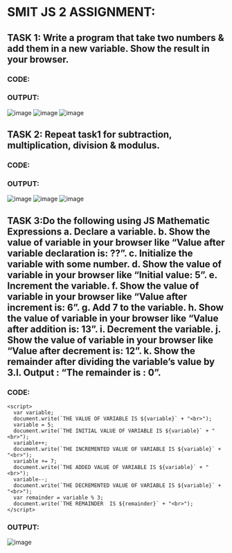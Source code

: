 
# SMIT JS 2 ASSIGNMENT:

## TASK 1: Write a program that take two numbers & add them in a new variable. Show the result in your browser.

### CODE:
  <script>


        let a = parseInt(prompt("ENTER FIRST NUMBER"));
      let b = parseInt(prompt("ENTER SECOND NUMBER"));
let sum=a+b;
document.writeln(`THE SUM OF ${a} AND ${b} IS ${sum}`);
    </script>

### OUTPUT:

![image](https://github.com/RizwanAnsar2004/SMIT-JS-2/assets/131580981/82ab9647-ad35-4cc9-9cc0-1a4512f19a22)
![image](https://github.com/RizwanAnsar2004/SMIT-JS-2/assets/131580981/73eb1088-52c3-4bf7-9558-0422019d4677)
![image](https://github.com/RizwanAnsar2004/SMIT-JS-2/assets/131580981/1c69aa0b-a8cc-4149-991e-eff40949f725)


## TASK 2: Repeat task1 for subtraction, multiplication, division & modulus.

### CODE:
<script>
      let a = parseInt(prompt("ENTER FIRST NUMBER"));
      let b = parseInt(prompt("ENTER SECOND NUMBER"));
      let sum = a + b;
      let sub = a - b;
      let mul = a * b;
      let div = a / b;
      document.writeln(`THE SUM OF ${a} AND ${b} IS  ${sum}`+"<br>");
      document.writeln(`THE SUBTRACTION OF ${a} AND ${b} IS ${sub}`+"<br>");
      document.writeln(`THE MULTIPLICATION OF ${a} AND ${b} IS ${mul}`+"<br>");
      document.writeln(`THE DIVISION OF ${a} AND ${b} IS ${div}`+"<br>")
    </script>
### OUTPUT:

![image](https://github.com/RizwanAnsar2004/SMIT-JS-2/assets/131580981/7a858344-a7ff-4a52-8a8b-c16812fbee17)
![image](https://github.com/RizwanAnsar2004/SMIT-JS-2/assets/131580981/9c4e24f0-bc75-47b5-ad5a-ff9653ddd203)
![image](https://github.com/RizwanAnsar2004/SMIT-JS-2/assets/131580981/b87902ec-6f96-4b4b-bda0-0d8b46cd48aa)

## TASK 3:Do the following using JS Mathematic Expressions a. Declare a variable. b. Show the value of variable in your browser like “Value after variable declaration is: ??”. c. Initialize the variable with some number. d. Show the value of variable in your browser like “Initial value: 5”. e. Increment the variable. f. Show the value of variable in your browser like “Value after increment is: 6”. g. Add 7 to the variable. h. Show the value of variable in your browser like “Value after addition is: 13”. i. Decrement the variable. j. Show the value of variable in your browser like “Value after decrement is: 12”. k. Show the remainder after dividing the variable’s value by 3.l. Output : “The remainder is : 0”.

### CODE:
    <script>
      var variable;
      document.write(`THE VALUE OF VARIABLE IS ${variable}` + "<br>");
      variable = 5;
      document.write(`THE INITIAL VALUE OF VARIABLE IS ${variable}` + "<br>");
      variable++;
      document.write(`THE INCREMENTED VALUE OF VARIABLE IS ${variable}` + "<br>");
      variable += 7;
      document.write(`THE ADDED VALUE OF VARIABLE IS ${variable}` + "<br>");
      variable--;
      document.write(`THE DECREMENTED VALUE OF VARIABLE IS ${variable}` + "<br>");
      var remainder = variable % 3;
      document.write(`THE REMAINDER  IS ${remainder}` + "<br>");
    </script>
### OUTPUT:
![image](https://github.com/RizwanAnsar2004/SMIT-JS-2/assets/131580981/818d7ad9-6c62-44c8-9c0e-155c5a92e14c)
